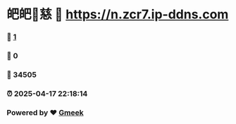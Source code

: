 # 皅皅🔭慈 :link: https://n.zcr7.ip-ddns.com 
### :page_facing_up: [1](https://n.zcr7.ip-ddns.com/tag.html) 
### :speech_balloon: 0 
### :hibiscus: 34505 
### :alarm_clock: 2025-04-17 22:18:14 
### Powered by :heart: [Gmeek](https://github.com/Meekdai/Gmeek)
